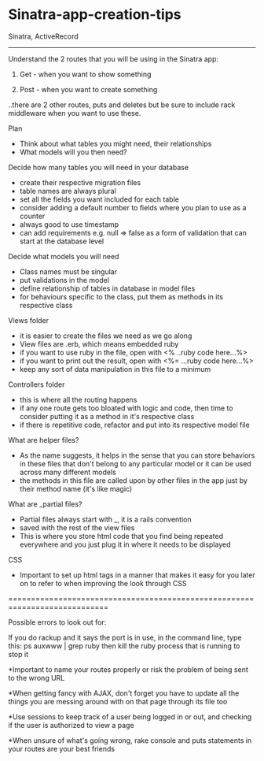 Sinatra-app-creation-tips
=========================

Sinatra, ActiveRecord

--------------------------
Understand the 2 routes that you will be using in the Sinatra app:

1. Get - when you want to show something
 
2. Post - when you want to create something

..there are 2 other routes, puts and deletes but be sure to include rack middleware when you want to use these. 

Plan
- Think about what tables you might need, their relationships
- What models will you then need?

Decide how many tables you will need in your database
- create their respective migration files
- table names are always plural
- set all the fields you want included for each table
- consider adding a default number to fields where you plan to use as a counter
- always good to use timestamp
- can add requirements e.g. null => false as a form of validation that can start at the database level

Decide what models you will need
- Class names must be singular
- put validations in the model 
- define relationship of tables in database in model files
- for behaviours specific to the class, put them as methods in its respective class

Views folder 
- it is easier to create the files we need as we go along
- View files are .erb, which means embedded ruby
- if you want to use ruby in the file, open with <% ..ruby code here...%>
- if you want to print out the result, open with <%= ...ruby code here...%>
- keep any sort of data manipulation in this file to a minimum

Controllers folder
- this is where all the routing happens
- if any one route gets too bloated with logic and code, then time to consider putting it as a method in it's respective class
- if there is repetitive code, refactor and put into its respective model file

What are helper files?
- As the name suggests, it helps in the sense that you can store behaviors in these files that don't belong to any particular model
or it can be used across many different models
- the methods in this file are called upon by other files in the app just by their method name (it's like magic)

What are _partial files?
- Partial files always start with _, it is a rails convention
- saved with the rest of the view files
- This is where you store html code that you find being repeated everywhere and you just plug it in where it needs to be displayed

CSS 
- Important to set up html tags in a manner that makes it easy for you later on to refer to when improving the look through CSS

============================================================================

Possible errors to look out for:

If you do rackup and it says the port is in use, in the command line, type this:
ps auxwww | grep ruby
then kill the ruby process that is running to stop it

*Important to name your routes properly or risk the problem of being sent to the wrong URL 

*When getting fancy with AJAX, don't forget you have to update all the things you are messing around with on that page through its file too

*Use sessions to keep track of a user being logged in or out, and checking if the user is authorized to view a page

*When unsure of what's going wrong, rake console and puts statements in your routes are your best friends

